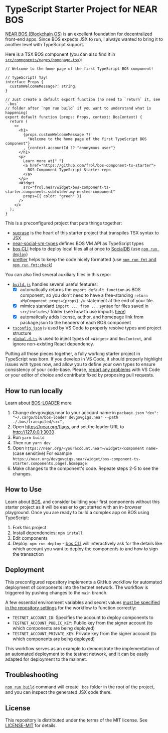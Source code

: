 # TypeScript Starter Project for NEAR BOS

[NEAR BOS (Blockchain OS)](https://docs.near.org/bos/) is an excellent foundation for decentralized front-end apps.
Since BOS expects JSX to run, I always wanted to bring it to another level with TypeScript support.

Here is a TSX BOS component (you can also find it in [`src/components/pages/homepage.tsx`](https://github.com/frol/bos-component-ts-starter/blob/main/src/components/pages/homepage.tsx)):

```tsx
// Welcome to the home page of the first TypeScript BOS component!

// TypeScript! Yay!
interface Props {
  customWelcomeMessage?: string;
}

// Just create a default export function (no need to `return` it, see `.bos`
// folder after `npm run build` if you want to understand what is happening)
export default function (props: Props, context: BosContext) {
  return (
    <>
      <h1>
        {props.customWelcomeMessage ??
          "Welcome to the home page of the first TypeScript BOS component"}
        , {context.accountId ?? "anonymous user"}
      </h1>
      <p>
        Learn more at{" "}
        <a href="https://github.com/frol/bos-component-ts-starter">
          BOS Component TypeScript Starter repo
        </a>
      </p>
      <Widget
        src="frol.near/widget/bos-component-ts-starter.components.subfolder.my-nested-component"
        props={{ color: "green" }}
      />
    </>
  );
}
```

This is a preconfigured project that puts things together:

* [sucrase](https://sucrase.io/) is the heart of this starter project that transpiles TSX syntax to JSX
* [near-social-vm-types](https://www.npmjs.com/package/near-social-vm-types) defines BOS VM API as TypeScript types
* [bos CLI](https://bos.cli.rs) helps to deploy local files all at once to [SocialDB](https://github.com/NearSocial/social-db) (use [`npm run deploy`](https://github.com/frol/bos-component-ts-starter/blob/beb7e6722c46dc53282c9e42b5388fe4ad16819e/package.json#L18))
* [prettier](https://prettier.io/) helps to keep the code nicely formatted (use [`npm run fmt` and `npm run fmt:check`](https://github.com/frol/bos-component-ts-starter/blob/beb7e6722c46dc53282c9e42b5388fe4ad16819e/package.json#L14-L15))

You can also find several auxiliary files in this repo:

* [`build.js`](https://github.com/frol/bos-component-ts-starter/blob/main/build.js) handles several useful features:
  * [X]  automatically returns the `export default function` as BOS component, so you don't need to have a free-standing `return <MyComponent props={props} />` statement at the end of your file.
  * [X]  mimics standard `import ... from ...` syntax for files saved in `src/includes/` folder (see how to use imports [here](https://github.com/frol/bos-component-ts-starter/blob/main/src/components/subfolder/my-nested-component.tsx))
  * [X]  automatically adds license, author, and homepage link from package.json to the headers of each BOS component
* [`tsconfig.json`](https://github.com/frol/bos-component-ts-starter/blob/main/tsconfig.json) is used by VS Code to properly resolve types and project structure
* [`global.d.ts`](https://github.com/frol/bos-component-ts-starter/blob/main/global.d.ts) is used to inject types of `<Widget>` and `BosContext`, and ignore non-existing React dependency.

Putting all those pieces together, a fully working starter project in TypeScript was born.
If you develop in VS Code, it should properly highlight issues with types now, and allow you to define your own types to ensure consistency of your code-base.
Please, [report any problems](https://github.com/frol/bos-component-ts-starter/issues) with VS Code or your editor of choice and contribute fixed by proposing pull requests.

## How to run locally

Learn about [BOS-LOADER](https://docs.near.org/bos/dev/bos-loader) more

1. Change devgovgigs.near to your account name in `package.json`
   `"dev": "~/.cargo/bin/bos-loader devgovgigs.near --path ./.bos/transpiled/src",`
2. Open https://near.org/flags, and set the loader URL to http://127.0.0.1:3030
3. Run `yarn build`
4. Then run `yarn dev`
5. Open `https://near.org/<youraccount.near>/widget/<component name>` (case sensitive)
   For example `https://near.org/devgovgigs.near/widget/bos-component-ts-starter.components.pages.homepage`
6. Make changes to the component's code. Repeate steps 2-5 to see the changes.

## How to Use

Learn about [BOS](https://docs.near.org/bos/), and consider building your first components without this starter project as it will be easier to get started with an in-browser playground.
Once you are ready to build a complex app on BOS using TypeScript:

1. Fork this project
2. Install dependencies: `npm install`
3. Edit components
4. Deploy: `npm run deploy` - [bos CLI](https://bos.cli.rs) will interactively ask for the details like which account you want to deploy the components to and how to sign the transaction

## Deployment

This preconfigured repository implements a GitHub workflow for automated deployment of components into the testnet network. The workflow is triggered by pushing changes to the `main` branch.

A few essential environment variables and secret values [must be specified in the repository settings](https://docs.github.com/en/actions/learn-github-actions/variables#creating-configuration-variables-for-a-repository) for the workflow to function correctly:

- `TESTNET_ACCOUNT_ID`: Specifies the account to deploy components to
- `TESTNET_ACCOUNT_PUBLIC_KEY`: Public key from the signer account (to which components are being deployed)
- `TESTNET_ACCOUNT_PRIVATE_KEY`: Private key from the signer account (to which components are being deployed)

This workflow serves as an example to demonstrate the implementation of an automated deployment to the testnet network, and it can be easily adapted for deployment to the mainnet.

## Troubleshooting

[`npm run build`](https://github.com/frol/bos-component-ts-starter/blob/beb7e6722c46dc53282c9e42b5388fe4ad16819e/package.json#L17) command will create `.bos` folder in the root of the project, and you can inspect the generated JSX code there.

## License

This repository is distributed under the terms of the MIT license. See [LICENSE-MIT](LICENSE-MIT) for details.
